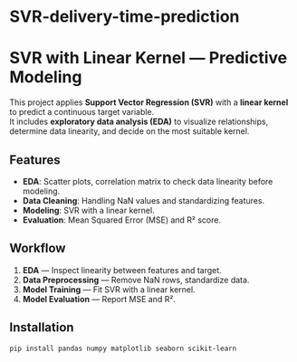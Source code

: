 # SVR-delivery-time-prediction
# SVR with Linear Kernel — Predictive Modeling

This project applies **Support Vector Regression (SVR)** with a **linear kernel** to predict a continuous target variable.  
It includes **exploratory data analysis (EDA)** to visualize relationships, determine data linearity, and decide on the most suitable kernel.

## Features
- **EDA**: Scatter plots, correlation matrix to check data linearity before modeling.
- **Data Cleaning**: Handling NaN values and standardizing features.
- **Modeling**: SVR with a linear kernel.
- **Evaluation**: Mean Squared Error (MSE) and R² score.

## Workflow
1. **EDA** — Inspect linearity between features and target.
2. **Data Preprocessing** — Remove NaN rows, standardize data.
3. **Model Training** — Fit SVR with a linear kernel.
4. **Model Evaluation** — Report MSE and R².

## Installation
```bash
pip install pandas numpy matplotlib seaborn scikit-learn
